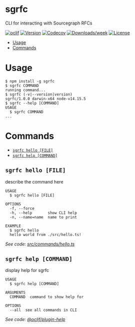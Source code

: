 sgrfc
=====

CLI for interacting with Sourcegraph RFCs

[![oclif](https://img.shields.io/badge/cli-oclif-brightgreen.svg)](https://oclif.io)
[![Version](https://img.shields.io/npm/v/sgrfc.svg)](https://npmjs.org/package/sgrfc)
[![Codecov](https://codecov.io/gh/jeanduplessis/sgrfc/branch/master/graph/badge.svg)](https://codecov.io/gh/jeanduplessis/sgrfc)
[![Downloads/week](https://img.shields.io/npm/dw/sgrfc.svg)](https://npmjs.org/package/sgrfc)
[![License](https://img.shields.io/npm/l/sgrfc.svg)](https://github.com/jeanduplessis/sgrfc/blob/master/package.json)

<!-- toc -->
* [Usage](#usage)
* [Commands](#commands)
<!-- tocstop -->
# Usage
<!-- usage -->
```sh-session
$ npm install -g sgrfc
$ sgrfc COMMAND
running command...
$ sgrfc (-v|--version|version)
sgrfc/1.0.0 darwin-x64 node-v14.15.5
$ sgrfc --help [COMMAND]
USAGE
  $ sgrfc COMMAND
...
```
<!-- usagestop -->
# Commands
<!-- commands -->
* [`sgrfc hello [FILE]`](#sgrfc-hello-file)
* [`sgrfc help [COMMAND]`](#sgrfc-help-command)

## `sgrfc hello [FILE]`

describe the command here

```
USAGE
  $ sgrfc hello [FILE]

OPTIONS
  -f, --force
  -h, --help       show CLI help
  -n, --name=name  name to print

EXAMPLE
  $ sgrfc hello
  hello world from ./src/hello.ts!
```

_See code: [src/commands/hello.ts](https://github.com/jeanduplessis/sgrfc/blob/v1.0.0/src/commands/hello.ts)_

## `sgrfc help [COMMAND]`

display help for sgrfc

```
USAGE
  $ sgrfc help [COMMAND]

ARGUMENTS
  COMMAND  command to show help for

OPTIONS
  --all  see all commands in CLI
```

_See code: [@oclif/plugin-help](https://github.com/oclif/plugin-help/blob/v3.2.2/src/commands/help.ts)_
<!-- commandsstop -->
